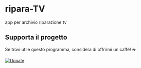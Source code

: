 # ripara-TV
app per archivio riparazione tv
## Supporta il progetto

Se trovi utile questo programma, considera di offrirmi un caffè! ☕

[![Donate](https://img.shields.io/badge/Donate-PayPal-green.svg)](https://paypal.me/meteosaneusanio)
